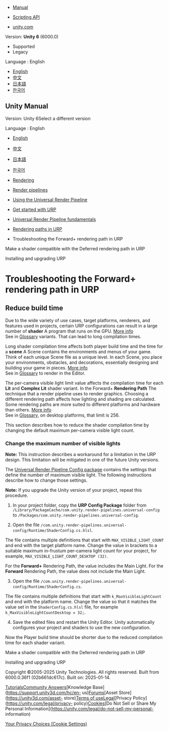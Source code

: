 [](https://docs.unity3d.com)

  * [Manual](../Manual/index.html)
  * [Scripting API](../ScriptReference/index.html)

  * [unity.com](https://unity.com/)

Version: **Unity 6** (6000.0)

  * Supported
  * Legacy

Language : English

  * [English](/Manual/urp/rendering/forward-plus-rendering-path-limitations.html)
  * [中文](/cn/current/Manual/urp/rendering/forward-plus-rendering-path-limitations.html)
  * [日本語](/ja/current/Manual/urp/rendering/forward-plus-rendering-path-limitations.html)
  * [한국어](/kr/current/Manual/urp/rendering/forward-plus-rendering-path-limitations.html)

[](https://docs.unity3d.com)

## Unity Manual

Version: Unity 6Select a different version

Language : English

  * [English](/Manual/urp/rendering/forward-plus-rendering-path-limitations.html)
  * [中文](/cn/current/Manual/urp/rendering/forward-plus-rendering-path-limitations.html)
  * [日本語](/ja/current/Manual/urp/rendering/forward-plus-rendering-path-limitations.html)
  * [한국어](/kr/current/Manual/urp/rendering/forward-plus-rendering-path-limitations.html)

  * [Rendering](../../rendering-and-post-processing.html)
  * [Render pipelines](../../render-pipelines.html)
  * [Using the Universal Render Pipeline](../../universal-render-pipeline.html)
  * [Get started with URP](../../urp/introduction-landing.html)
  * [Universal Render Pipeline fundamentals](../../urp/urp-concepts.html)
  * [Rendering paths in URP](../../urp/rendering-paths-landing.html)
  * Troubleshooting the Forward+ rendering path in URP

[](../../urp/rendering/make-shader-compatible-with-deferred.html)

Make a shader compatible with the Deferred rendering path in URP

[](../../urp/InstallingAndConfiguringURP.html)

Installing and upgrading URP

# Troubleshooting the Forward+ rendering path in URP

## Reduce build time

Due to the wide variety of use cases, target platforms, renderers, and
features used in projects, certain URP configurations can result in a large
number of **shader** A program that runs on the GPU. [More
info](../../Shaders.html)  
See in [Glossary](../../Glossary.html#Shader) variants. That can lead to long
compilation times.

Long shader compilation time affects both player build time and the time for a
**scene** A Scene contains the environments and menus of your game. Think of
each unique Scene file as a unique level. In each Scene, you place your
environments, obstacles, and decorations, essentially designing and building
your game in pieces. [More info](../../CreatingScenes.html)  
See in [Glossary](../../Glossary.html#Scene) to render in the Editor.

The per-camera visible light limit value affects the compilation time for each
**Lit** and **Complex Lit** shader variant. In the Forward+ **Rendering Path**
The technique that a render pipeline uses to render graphics. Choosing a
different rendering path affects how lighting and shading are calculated. Some
rendering paths are more suited to different platforms and hardware than
others. [More info](../../RenderingPaths.html)  
See in [Glossary](../../Glossary.html#RenderingPath), on desktop platforms,
that limit is 256.

This section describes how to reduce the shader compilation time by changing
the default maximum per-camera visible light count.

### Change the maximum number of visible lights

**Note:** This instruction describes a workaround for a limitation in the URP
design. This limitation will be mitigated in one of the future Unity versions.

The [Universal Render Pipeline Config package](../URP-Config-Package.html)
contains the settings that define the number of maximum visible light. The
following instructions describe how to change those settings.

**Note:** If you upgrade the Unity version of your project, repeat this
procedure.

  1. In your project folder, copy the **URP Config Package** folder from `/Library/PackageCache/com.unity.render-pipelines.universal-config` to `/Packages/com.unity.render-pipelines.universal-config`.

  2. Open the file `/com.unity.render-pipelines.universal-config/Runtime/ShaderConfig.cs.hlsl`.

The file contains multiple definitions that start with
`MAX_VISIBLE_LIGHT_COUNT` and end with the target platform name. Change the
value in brackets to a suitable maximum in-frustum per-camera light count for
your project, for example, `MAX_VISIBLE_LIGHT_COUNT_DESKTOP (32)`.

For the **Forward+** Rendering Path, the value includes the Main Light. For
the **Forward** Rendering Path, the value does not include the Main Light.

  3. Open the file `/com.unity.render-pipelines.universal-config/Runtime/ShaderConfig.cs`.

The file contains multiple definitions that start with
`k_MaxVisibleLightCount` and end with the platform name. Change the value so
that it matches the value set in the `ShaderConfig.cs.hlsl` file, for example
`k_MaxVisibleLightCountDesktop = 32;`.

  4. Save the edited files and restart the Unity Editor. Unity automatically configures your project and shaders to use the new configuration.

Now the Player build time should be shorter due to the reduced compilation
time for each shader variant.

[](../../urp/rendering/make-shader-compatible-with-deferred.html)

Make a shader compatible with the Deferred rendering path in URP

[](../../urp/InstallingAndConfiguringURP.html)

Installing and upgrading URP

Copyright ©2005-2025 Unity Technologies. All rights reserved. Built from
6000.0.36f1 (02b661dc617c). Built on: 2025-01-14.

[Tutorials](https://learn.unity.com/)[Community
Answers](https://answers.unity3d.com)[Knowledge
Base](https://support.unity3d.com/hc/en-
us)[Forums](https://forum.unity3d.com)[Asset Store](https://unity3d.com/asset-
store)[Terms of
use](https://docs.unity3d.com/Manual/TermsOfUse.html)[Legal](https://unity.com/legal)[Privacy
Policy](https://unity.com/legal/privacy-
policy)[Cookies](https://unity.com/legal/cookie-policy)[Do Not Sell or Share
My Personal Information](https://unity.com/legal/do-not-sell-my-personal-
information)

[Your Privacy Choices (Cookie Settings)](javascript:void\(0\);)

